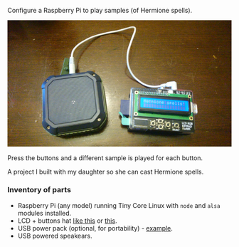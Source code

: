 Configure a Raspberry Pi to play samples (of Hermione spells).

![Hermione spells sample player](./hermione-sample-player.png)

Press the buttons and a different sample is played for each button.

A project I built with my daughter so she can cast Hermione spells.

### Inventory of parts

 * Raspberry Pi (any model) running Tiny Core Linux with `node` and `alsa` modules installed.
 * LCD + buttons hat [like this](https://www.adafruit.com/product/772) or [this](https://www.aliexpress.com/item/I2C-IIC-16x2-RGB-LCD-Display-Shield-1602-Blue-Backlight-For-Raspberry-Pi-B-B/32772412372.html).
 * USB power pack (optional, for portability) - [example](https://www.aliexpress.com/item/Ultra-Thin-Powerbank-2600mAh-Portable-Charger-Backup-External-Battery-Mobile-Power-Bank-For-xiaomi-iPhone-4/32734996550.html).
 * USB powered speakears.

